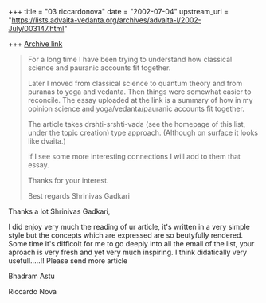 +++
title = "03 riccardonova"
date = "2002-07-04"
upstream_url = "https://lists.advaita-vedanta.org/archives/advaita-l/2002-July/003147.html"

+++
[Archive link](https://lists.advaita-vedanta.org/archives/advaita-l/2002-July/003147.html)

>For a long time I have been trying to understand how
>classical science and pauranic accounts fit together.
>
>Later I moved from classical science to quantum theory
>and from puranas to yoga and vedanta. Then things were
>somewhat easier to reconcile. The essay uploaded at the
>link is a summary of how in my opinion science and
>yoga/vedanta/pauranic accounts fit together.
>
>The article takes drshti-srshti-vada (see the homepage
>of this list, under the topic creation) type approach.
>(Although on surface it looks like dvaita.)
>
>If I see some more interesting connections I will add
>to them that essay.
>
>Thanks for your interest.
>
>Best regards
>Shrinivas Gadkari


Thanks a lot Shrinivas Gadkari,

I did enjoy very much the reading of ur article, it's written in a very
simple style but the concepts which are expressed are so beutyfully
rendered. Some time it's difficolt for me to go deeply into all the email
of the list, your aproach is very fresh and yet very much inspiring. I
think didatically very usefull.....!! Please send more article

Bhadram Astu

Riccardo Nova


